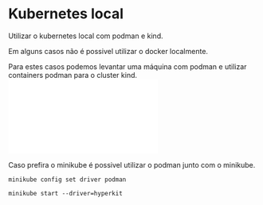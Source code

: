 # Kubernetes local

Utilizar o kubernetes local com podman e kind.

Em alguns casos não é possivel utilizar o docker localmente.

Para estes casos podemos levantar uma máquina com podman e utilizar containers podman para o cluster kind.
![Maiores detalhes aqui](/kind/commands.txt)




Caso prefira o minikube é possivel utilizar o podman junto com o minikube.
```
minikube config set driver podman

minikube start --driver=hyperkit
```
